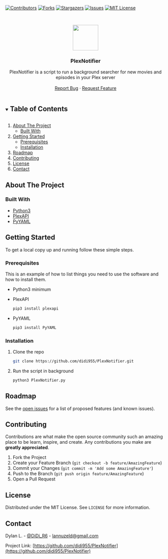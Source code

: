 
[![Contributors][contributors-shield]][contributors-url]
[![Forks][forks-shield]][forks-url]
[![Stargazers][stars-shield]][stars-url]
[![Issues][issues-shield]][issues-url]
[![MIT License][license-shield]][license-url]


<!-- PROJECT LOGO -->
<br />
<p align="center">
  <a href="https://github.com/github_username/PlexNotifier">
    <img src="images/logo.png" width="80" height="80">
  </a>

  <h3 align="center">PlexNotifier</h3>

  <p align="center">
    PlexNotifier is a script to run a background searcher for new movies and episodes in your Plex server
    <br />
    <br />
    <a href="https://github.com/didi955/PlexNotifier/issues">Report Bug</a>
    ·
    <a href="https://github.com/didi955/PlexNotifier/issues">Request Feature</a>
  </p>
</p>



<!-- TABLE OF CONTENTS -->
<details open="open">
  <summary><h2 style="display: inline-block">Table of Contents</h2></summary>
  <ol>
    <li>
      <a href="#about-the-project">About The Project</a>
      <ul>
        <li><a href="#built-with">Built With</a></li>
      </ul>
    </li>
    <li>
      <a href="#getting-started">Getting Started</a>
      <ul>
        <li><a href="#prerequisites">Prerequisites</a></li>
        <li><a href="#installation">Installation</a></li>
      </ul>
    </li>
    <li><a href="#roadmap">Roadmap</a></li>
    <li><a href="#contributing">Contributing</a></li>
    <li><a href="#license">License</a></li>
    <li><a href="#contact">Contact</a></li>
  </ol>
</details>



<!-- ABOUT THE PROJECT -->
## About The Project


### Built With

* [Python3]()
* [PlexAPI]()
* [PyYAML]()



<!-- GETTING STARTED -->
## Getting Started

To get a local copy up and running follow these simple steps.

### Prerequisites

This is an example of how to list things you need to use the software and how to install them.

* Python3 minimum

* PlexAPI
  ```sh
  pip3 install plexapi
  ```
* PyYAML
  ```sh
  pip3 install PyYAML
  ```

### Installation

1. Clone the repo
   ```sh
   git clone https://github.com/didi955/PlexNotifier.git
   ```
2. Run the script in background
   ```sh
   python3 PlexNotifier.py
   ```

<!-- ROADMAP -->
## Roadmap

See the [open issues](https://github.com/didi955/PlexNotifier/issues) for a list of proposed features (and known issues).



<!-- CONTRIBUTING -->
## Contributing

Contributions are what make the open source community such an amazing place to be learn, inspire, and create. Any contributions you make are **greatly appreciated**.

1. Fork the Project
2. Create your Feature Branch (`git checkout -b feature/AmazingFeature`)
3. Commit your Changes (`git commit -m 'Add some AmazingFeature'`)
4. Push to the Branch (`git push origin feature/AmazingFeature`)
5. Open a Pull Request



<!-- LICENSE -->
## License

Distributed under the MIT License. See `LICENSE` for more information.


<!-- CONTACT -->
## Contact

Dylan L. - [@DiDi_R6](https://twitter.com/didi_r6) - lannuzeld@gmail.com

Project Link: [https://github.com/didi955/PlexNotifier](https://github.com/didi955/PlexNotifier)



<!-- MARKDOWN LINKS & IMAGES -->
<!-- https://www.markdownguide.org/basic-syntax/#reference-style-links -->
[contributors-shield]: https://img.shields.io/github/contributors/didi955/repo.svg?style=for-the-badge
[contributors-url]: https://github.com/didi955/PlexNotifier/graphs/contributors
[forks-shield]: https://img.shields.io/github/forks/didi955/repo.svg?style=for-the-badge
[forks-url]: https://github.com/didi955/PlexNotifier/network/members
[stars-shield]: https://img.shields.io/github/stars/didi955/repo.svg?style=for-the-badge
[stars-url]: https://github.com/didi955/PlexNotifier/stargazers
[issues-shield]: https://img.shields.io/github/issues/didi955/repo.svg?style=for-the-badge
[issues-url]: https://github.com/didi955/PlexNotifier/issues
[license-shield]: https://img.shields.io/github/license/didi955/repo.svg?style=for-the-badge
[license-url]: https://github.com/didi955/PlexNotifier/blob/master/LICENSE.txt
